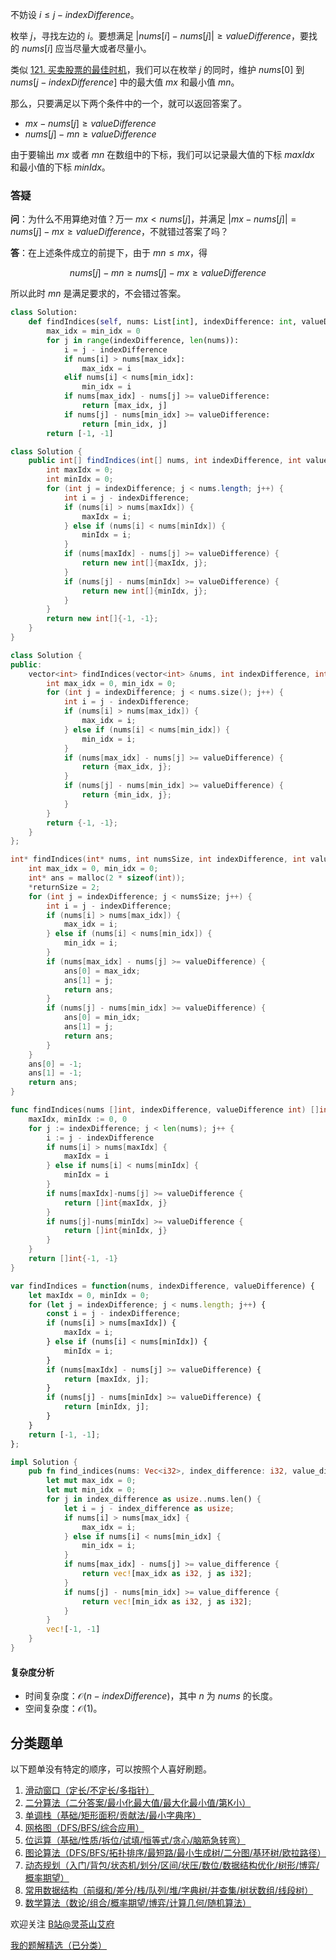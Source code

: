 不妨设 $i\le j - \textit{indexDifference}$。

枚举 $j$，寻找左边的 $i$。要想满足 $|\textit{nums}[i]-\textit{nums}[j]|\ge \textit{valueDifference}$，要找的 $\textit{nums}[i]$ 应当尽量大或者尽量小。

类似 [121. 买卖股票的最佳时机](https://leetcode.cn/problems/best-time-to-buy-and-sell-stock/)，我们可以在枚举 $j$ 的同时，维护 $\textit{nums}[0]$ 到 $\textit{nums}[j - \textit{indexDifference}]$ 中的最大值 $\textit{mx}$ 和最小值 $\textit{mn}$。

那么，只要满足以下两个条件中的一个，就可以返回答案了。

- $\textit{mx} -\textit{nums}[j] \ge \textit{valueDifference}$
- $\textit{nums}[j] - mn \ge \textit{valueDifference}$

由于要输出 $\textit{mx}$ 或者 $\textit{mn}$ 在数组中的下标，我们可以记录最大值的下标 $\textit{maxIdx}$ 和最小值的下标 $\textit{minIdx}$。

### 答疑

**问**：为什么不用算绝对值？万一 $\textit{mx} < \textit{nums}[j]$，并满足 $|\textit{mx} - \textit{nums}[j]| = \textit{nums}[j] - \textit{mx} \ge \textit{valueDifference}$，不就错过答案了吗？

**答**：在上述条件成立的前提下，由于 $\textit{mn} \le \textit{mx}$，得

$$
\textit{nums}[j] - \textit{mn} \ge \textit{nums}[j] - \textit{mx} \ge \textit{valueDifference}
$$ 

所以此时 $\textit{mn}$ 是满足要求的，不会错过答案。

```py [sol-Python3]
class Solution:
    def findIndices(self, nums: List[int], indexDifference: int, valueDifference: int) -> List[int]:
        max_idx = min_idx = 0
        for j in range(indexDifference, len(nums)):
            i = j - indexDifference
            if nums[i] > nums[max_idx]:
                max_idx = i
            elif nums[i] < nums[min_idx]:
                min_idx = i
            if nums[max_idx] - nums[j] >= valueDifference:
                return [max_idx, j]
            if nums[j] - nums[min_idx] >= valueDifference:
                return [min_idx, j]
        return [-1, -1]
```

```java [sol-Java]
class Solution {
    public int[] findIndices(int[] nums, int indexDifference, int valueDifference) {
        int maxIdx = 0;
        int minIdx = 0;
        for (int j = indexDifference; j < nums.length; j++) {
            int i = j - indexDifference;
            if (nums[i] > nums[maxIdx]) {
                maxIdx = i;
            } else if (nums[i] < nums[minIdx]) {
                minIdx = i;
            }
            if (nums[maxIdx] - nums[j] >= valueDifference) {
                return new int[]{maxIdx, j};
            }
            if (nums[j] - nums[minIdx] >= valueDifference) {
                return new int[]{minIdx, j};
            }
        }
        return new int[]{-1, -1};
    }
}
```

```cpp [sol-C++]
class Solution {
public:
    vector<int> findIndices(vector<int> &nums, int indexDifference, int valueDifference) {
        int max_idx = 0, min_idx = 0;
        for (int j = indexDifference; j < nums.size(); j++) {
            int i = j - indexDifference;
            if (nums[i] > nums[max_idx]) {
                max_idx = i;
            } else if (nums[i] < nums[min_idx]) {
                min_idx = i;
            }
            if (nums[max_idx] - nums[j] >= valueDifference) {
                return {max_idx, j};
            }
            if (nums[j] - nums[min_idx] >= valueDifference) {
                return {min_idx, j};
            }
        }
        return {-1, -1};
    }
};
```

```c [sol-C]
int* findIndices(int* nums, int numsSize, int indexDifference, int valueDifference, int* returnSize) {
    int max_idx = 0, min_idx = 0;
    int* ans = malloc(2 * sizeof(int));
    *returnSize = 2;
    for (int j = indexDifference; j < numsSize; j++) {
        int i = j - indexDifference;
        if (nums[i] > nums[max_idx]) {
            max_idx = i;
        } else if (nums[i] < nums[min_idx]) {
            min_idx = i;
        }
        if (nums[max_idx] - nums[j] >= valueDifference) {
            ans[0] = max_idx;
            ans[1] = j;
            return ans;
        }
        if (nums[j] - nums[min_idx] >= valueDifference) {
            ans[0] = min_idx;
            ans[1] = j;
            return ans;
        }
    }
    ans[0] = -1;
    ans[1] = -1;
    return ans;
}
```

```go [sol-Go]
func findIndices(nums []int, indexDifference, valueDifference int) []int {
	maxIdx, minIdx := 0, 0
	for j := indexDifference; j < len(nums); j++ {
		i := j - indexDifference
		if nums[i] > nums[maxIdx] {
			maxIdx = i
		} else if nums[i] < nums[minIdx] {
			minIdx = i
		}
		if nums[maxIdx]-nums[j] >= valueDifference {
			return []int{maxIdx, j}
		}
		if nums[j]-nums[minIdx] >= valueDifference {
			return []int{minIdx, j}
		}
	}
	return []int{-1, -1}
}
```

```js [sol-JavaScript]
var findIndices = function(nums, indexDifference, valueDifference) {
    let maxIdx = 0, minIdx = 0;
    for (let j = indexDifference; j < nums.length; j++) {
        const i = j - indexDifference;
        if (nums[i] > nums[maxIdx]) {
            maxIdx = i;
        } else if (nums[i] < nums[minIdx]) {
            minIdx = i;
        }
        if (nums[maxIdx] - nums[j] >= valueDifference) {
            return [maxIdx, j];
        }
        if (nums[j] - nums[minIdx] >= valueDifference) {
            return [minIdx, j];
        }
    }
    return [-1, -1];
};
```

```rust [sol-Rust]
impl Solution {
    pub fn find_indices(nums: Vec<i32>, index_difference: i32, value_difference: i32) -> Vec<i32> {
        let mut max_idx = 0;
        let mut min_idx = 0;
        for j in index_difference as usize..nums.len() {
            let i = j - index_difference as usize;
            if nums[i] > nums[max_idx] {
                max_idx = i;
            } else if nums[i] < nums[min_idx] {
                min_idx = i;
            }
            if nums[max_idx] - nums[j] >= value_difference {
                return vec![max_idx as i32, j as i32];
            }
            if nums[j] - nums[min_idx] >= value_difference {
                return vec![min_idx as i32, j as i32];
            }
        }
        vec![-1, -1]
    }
}
```

#### 复杂度分析

- 时间复杂度：$\mathcal{O}(n-\textit{indexDifference})$，其中 $n$ 为 $\textit{nums}$ 的长度。
- 空间复杂度：$\mathcal{O}(1)$。

## 分类题单

以下题单没有特定的顺序，可以按照个人喜好刷题。

1. [滑动窗口（定长/不定长/多指针）](https://leetcode.cn/circle/discuss/0viNMK/)
2. [二分算法（二分答案/最小化最大值/最大化最小值/第K小）](https://leetcode.cn/circle/discuss/SqopEo/)
3. [单调栈（基础/矩形面积/贡献法/最小字典序）](https://leetcode.cn/circle/discuss/9oZFK9/)
4. [网格图（DFS/BFS/综合应用）](https://leetcode.cn/circle/discuss/YiXPXW/)
5. [位运算（基础/性质/拆位/试填/恒等式/贪心/脑筋急转弯）](https://leetcode.cn/circle/discuss/dHn9Vk/)
6. [图论算法（DFS/BFS/拓扑排序/最短路/最小生成树/二分图/基环树/欧拉路径）](https://leetcode.cn/circle/discuss/01LUak/)
7. [动态规划（入门/背包/状态机/划分/区间/状压/数位/数据结构优化/树形/博弈/概率期望）](https://leetcode.cn/circle/discuss/tXLS3i/)
8. [常用数据结构（前缀和/差分/栈/队列/堆/字典树/并查集/树状数组/线段树）](https://leetcode.cn/circle/discuss/mOr1u6/)
9. [数学算法（数论/组合/概率期望/博弈/计算几何/随机算法）](https://leetcode.cn/circle/discuss/IYT3ss/)

欢迎关注 [B站@灵茶山艾府](https://space.bilibili.com/206214)

[我的题解精选（已分类）](https://github.com/EndlessCheng/codeforces-go/blob/master/leetcode/SOLUTIONS.md)
